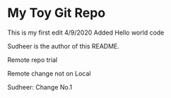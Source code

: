# My Toy Git Repo

This is my first edit
4/9/2020 Added Hello world code

Sudheer is the author of this README.

Remote repo trial

Remote change not on Local

Sudheer: Change No.1
